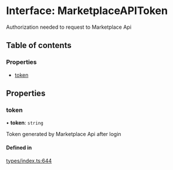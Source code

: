 # Interface: MarketplaceAPIToken

Authorization needed to request to Marketplace Api

## Table of contents

### Properties

- [token](MarketplaceAPIToken.md#token)

## Properties

### token

• **token**: `string`

Token generated by Marketplace Api after login

#### Defined in

[types/index.ts:644](https://github.com/nevermined-io/components-catalog/blob/830d916/lib/src/types/index.ts#L644)
